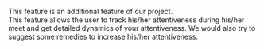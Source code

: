 This feature is an additional feature of our project.<br>
This feature allows the user to track his/her attentiveness during his/her meet and get detailed dynamics of your attentiveness. We would also try to suggest some remedies to increase his/her attentiveness.
